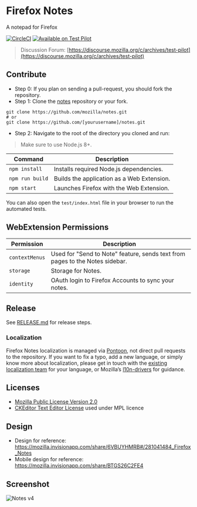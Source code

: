# Firefox Notes

A notepad for Firefox

[![CircleCI](https://circleci.com/gh/mozilla/notes/tree/master.svg?style=svg)](https://circleci.com/gh/mozilla/notes/tree/master)
[![Available on Test Pilot](https://img.shields.io/badge/available_on-Test_Pilot-0996F8.svg)](https://testpilot.firefox.com/experiments/notes)
> Discussion Forum: [https://discourse.mozilla.org/c/archives/test-pilot](https://discourse.mozilla.org/c/archives/test-pilot)


## Contribute

* Step 0: If you plan on sending a pull-request, you should fork the repository.
* Step 1: Clone the [notes](https://github.com/mozilla/notes) repository or your fork.
```
git clone https://github.com/mozilla/notes.git
# or
git clone https://github.com/[yourusername]/notes.git
```
* Step 2: Navigate to the root of the directory you cloned and run:
> Make sure to use Node.js 8+.

| Command         | Description                               |
|-----------------|-------------------------------------------|
| `npm install`   | Installs required Node.js dependencies.   |
| `npm run build` | Builds the application as a Web Extension.|
| `npm start`     | Launches Firefox with the Web Extension.  |

You can also open the `test/index.html` file in your browser to run the automated tests.

## WebExtension Permissions

| Permission      | Description                                                                    |
|-----------------|--------------------------------------------------------------------------------|
| `contextMenus`  | Used for "Send to Note" feature, sends text from pages to the Notes sidebar.   |
| `storage`       | Storage for Notes.                                                             |
| `identity`      | OAuth login to Firefox Accounts to sync your notes.                            |

## Release

See [RELEASE.md](https://github.com/mozilla/notes/blob/master/RELEASE.md) for release steps.

### Localization

Firefox Notes localization is managed via [Pontoon](https://pontoon.mozilla.org/projects/test-pilot-notes/), not direct pull requests to the repository. If you want to fix a typo, add a new language, or simply know more about localization, please get in touch with the [existing localization team](https://pontoon.mozilla.org/teams/) for your language, or Mozilla’s [l10n-drivers](https://wiki.mozilla.org/L10n:Mozilla_Team#Mozilla_Corporation) for guidance.

## Licenses

* [Mozilla Public License Version 2.0](LICENSE)
* [CKEditor Text Editor License](https://github.com/ckeditor/ckeditor5/blob/master/LICENSE.md) used under MPL licence

## Design

* Design for reference: https://mozilla.invisionapp.com/share/6VBUYHMRB#/281041484_Firefox_Notes
* Mobile design for reference: https://mozilla.invisionapp.com/share/BTGS26C2FE4

## Screenshot

![Notes v4](https://i.imgur.com/kOuI2uG.png)
